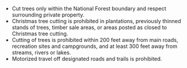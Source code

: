 * Cut trees only within the National Forest boundary and respect surrounding private property.
* Christmas tree cutting is prohibited in plantations, previously thinned stands of trees, timber sale areas, or areas posted as closed to Christmas tree cutting.
* Cutting of trees is prohibited within 200 feet away from main roads, recreation sites and campgrounds, and at least 300 feet away from streams, rivers or lakes.
* Motorized travel off designated roads and trails is prohibited.
